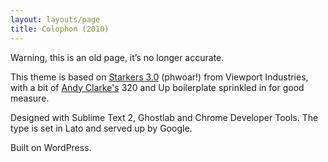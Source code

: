 ```yaml
---
layout: layouts/page
title: Colophon (2010)
---
```


Warning, this is an old page, it’s no longer accurate.

This theme is based on [Starkers 3.0](https://www.elliotjaystocks.com/blog/starkers-3/) (phwoar!) from Viewport Industries, with a bit of [Andy Clarke's](https://stuffandnonsense.co.uk) 320 and Up boilerplate sprinkled in for good measure.

Designed with Sublime Text 2, Ghostlab and Chrome Developer Tools. The type is set in Lato and served up by Google.

Built on WordPress.

 [1]: http://viewportindustries.com/ "Viewport Industries"
 [2]: http://stuffandnonsense.co.uk/projects/320andup/ "320 and Up – The ‘tiny screen first’ responsive boilerplate"
